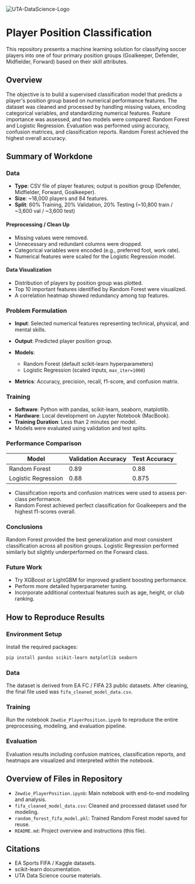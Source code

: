 ![UTA-DataScience-Logo](UTA-DataScience-Logo.png)

# Player Position Classification

This repository presents a machine learning solution for classifying soccer players into one of four primary position groups (Goalkeeper, Defender, Midfielder, Forward) based on their skill attributes.

## Overview

The objective is to build a supervised classification model that predicts a player's position group based on numerical performance features. The dataset was cleaned and processed by handling missing values, encoding categorical variables, and standardizing numerical features. Feature importance was assessed, and two models were compared: Random Forest and Logistic Regression. Evaluation was performed using accuracy, confusion matrices, and classification reports. Random Forest achieved the highest overall accuracy.

## Summary of Workdone

### Data

* **Type**: CSV file of player features; output is position group (Defender, Midfielder, Forward, Goalkeeper).
* **Size**: \~18,000 players and 84 features.
* **Split**: 60% Training, 20% Validation, 20% Testing (\~10,800 train / \~3,600 val / \~3,600 test)

#### Preprocessing / Clean Up

* Missing values were removed.
* Unnecessary and redundant columns were dropped.
* Categorical variables were encoded (e.g., preferred foot, work rate).
* Numerical features were scaled for the Logistic Regression model.

#### Data Visualization

* Distribution of players by position group was plotted.
* Top 10 important features identified by Random Forest were visualized.
* A correlation heatmap showed redundancy among top features.

### Problem Formulation

* **Input**: Selected numerical features representing technical, physical, and mental skills.
* **Output**: Predicted player position group.
* **Models**:

  * Random Forest (default scikit-learn hyperparameters)
  * Logistic Regression (scaled inputs, `max_iter=1000`)
* **Metrics**: Accuracy, precision, recall, f1-score, and confusion matrix.

### Training

* **Software**: Python with pandas, scikit-learn, seaborn, matplotlib.
* **Hardware**: Local development on Jupyter Notebook (MacBook).
* **Training Duration**: Less than 2 minutes per model.
* Models were evaluated using validation and test splits.

### Performance Comparison

| Model               | Validation Accuracy | Test Accuracy |
| ------------------- | ------------------- | ------------- |
| Random Forest       | 0.89                | 0.88          |
| Logistic Regression | 0.88                | 0.875         |

* Classification reports and confusion matrices were used to assess per-class performance.
* Random Forest achieved perfect classification for Goalkeepers and the highest f1-scores overall.

### Conclusions

Random Forest provided the best generalization and most consistent classification across all position groups. Logistic Regression performed similarly but slightly underperformed on the Forward class.

### Future Work

* Try XGBoost or LightGBM for improved gradient boosting performance.
* Perform more detailed hyperparameter tuning.
* Incorporate additional contextual features such as age, height, or club ranking.

## How to Reproduce Results

### Environment Setup

Install the required packages:

```bash
pip install pandas scikit-learn matplotlib seaborn
```

### Data

The dataset is derived from EA FC / FIFA 23 public datasets. After cleaning, the final file used was `fifa_cleaned_model_data.csv`.

### Training

Run the notebook `Zewdie_PlayerPosition.ipynb` to reproduce the entire preprocessing, modeling, and evaluation pipeline.

### Evaluation

Evaluation results including confusion matrices, classification reports, and heatmaps are visualized and interpreted within the notebook.

## Overview of Files in Repository

* `Zewdie_PlayerPosition.ipynb`: Main notebook with end-to-end modeling and analysis.
* `fifa_cleaned_model_data.csv`: Cleaned and processed dataset used for modeling.
* `random_forest_fifa_model.pkl`: Trained Random Forest model saved for reuse.
* `README.md`: Project overview and instructions (this file).

## Citations

* EA Sports FIFA / Kaggle datasets.
* scikit-learn documentation.
* UTA Data Science course materials.
